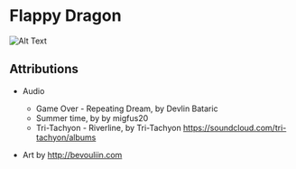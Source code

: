 # Flappy Dragon  

![Alt Text](resources/flappy-dragon-sprite-sheets.gif.gif)

## Attributions  

- Audio
  - Game Over - Repeating Dream, by Devlin Bataric  
  - Summer time, by by migfus20  
  - Tri-Tachyon - Riverline, by Tri-Tachyon https://soundcloud.com/tri-tachyon/albums

- Art by http://bevouliin.com
